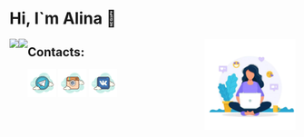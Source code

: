 # Hi, I`m Alina 👋

<img height="160em" align="left" src="https://github-readme-stats.vercel.app/api?username=allklbssss&show_icons=true&theme=material-palenight&hide_border=none" />
<img height="160em" align="right" src="https://github.com/allklbssss/allklbssss/blob/main/assets/777.png" />
<img height="160em" align="left" src="https://github-readme-stats.vercel.app/api/top-langs/?username=allklbssss&layout=compact&theme=material-palenight&hide_border=none" />
<!-- [![Anurag's GitHub stats](https://github-readme-stats.vercel.app/api?username=allklbssss&show_icons=true&theme=material-palenight&hide_border=none)](https://github.com/anuraghazra/github-readme-stats) -->
<!-- ![Header](https://github.com/allklbssss/allklbssss/blob/main/assets/777.png)
[![Top Langs](https://github-readme-stats.vercel.app/api/top-langs/?username=allklbssss&layout=compact&theme=material-palenight&hide_border=none)](https://github.com/anuraghazra/github-readme-stats) -->

## Contacts:

[![telegram](https://github.com/allklbssss/allklbssss/blob/main/assets/t.png)](https://t.me/alllinochkaaa)
[![instagram](https://github.com/allklbssss/allklbssss/blob/main/assets/inst.png)](https://www.instagram.com/klbssss/)
[![vk](https://github.com/allklbssss/allklbssss/blob/main/assets/vk.png)](https://vk.com/klbsvvv)
